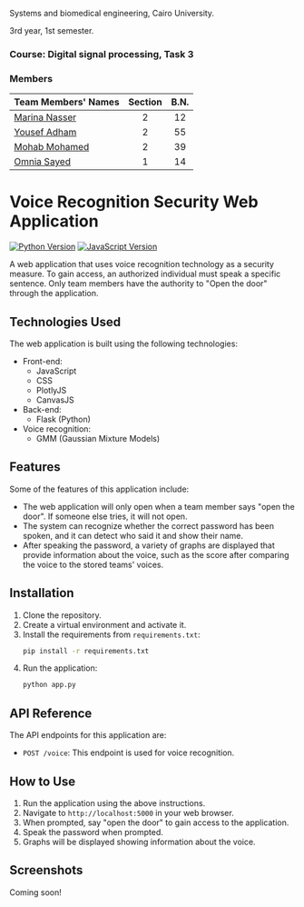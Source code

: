 Systems and biomedical engineering, Cairo University.

3rd year, 1st semester.
### Course: Digital signal processing, Task 3 

### Members
| Team Members' Names                                  | Section| B.N. |
|------------------------------------------------------|:------:|:----:|
| [Marina Nasser](https://github.com/MarinaNasser)     |    2   |  12  |
| [Yousef Adham ](https://github.com/joeadham)         |    2   |  55  |
| [Mohab Mohamed ](https://github.com/MohabGhobashy)   |    2   |  39  |
| [Omnia Sayed  ](https://github.com/omniaSayed)       |    1   |  14  |



# Voice Recognition Security Web Application



[![Python Version](https://img.shields.io/badge/python-3.8-blue.svg?style=flat-square)](https://www.python.org/downloads/release/python-380/)
[![JavaScript Version](https://img.shields.io/badge/JavaScript-ES6-yellow.svg?style=flat-square)](https://www.javascript.com/)

A web application that uses voice recognition technology as a security measure. To gain access, an authorized individual must speak a specific sentence. Only team members have the authority to "Open the door" through the application.

## Technologies Used

The web application is built using the following technologies:

- Front-end:
  - JavaScript
  - CSS
  - PlotlyJS
  - CanvasJS
- Back-end:
  - Flask (Python)
- Voice recognition:
  - GMM (Gaussian Mixture Models)

## Features

Some of the features of this application include:

- The web application will only open when a team member says "open the door". If someone else tries, it will not open.
- The system can recognize whether the correct password has been spoken, and it can detect who said it and show their name.
- After speaking the password, a variety of graphs are displayed that provide information about the voice, such as the score after comparing the voice to the stored teams' voices.

## Installation

1. Clone the repository.
2. Create a virtual environment and activate it.
3. Install the requirements from `requirements.txt`:
    ```bash
    pip install -r requirements.txt
    ```
4. Run the application:
    ```bash
    python app.py
    ```

## API Reference

The API endpoints for this application are:

- `POST /voice`: This endpoint is used for voice recognition.

## How to Use

1. Run the application using the above instructions.
2. Navigate to `http://localhost:5000` in your web browser.
3. When prompted, say "open the door" to gain access to the application.
4. Speak the password when prompted.
5. Graphs will be displayed showing information about the voice.

## Screenshots

Coming soon!

